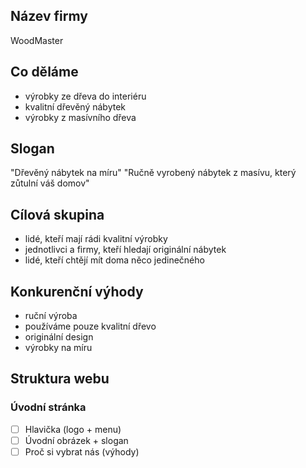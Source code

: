 ## Název firmy

WoodMaster

## Co děláme

- výrobky ze dřeva do interiéru
- kvalitní dřevěný nábytek
- výrobky z masívního dřeva

## Slogan

"Dřevěný nábytek na míru"
"Ručně vyrobený nábytek z masívu, který zůtulní váš domov"

## Cílová skupina

- lidé, kteří mají rádi kvalitní výrobky
- jednotlivci a firmy, kteří hledají originální nábytek
- lidé, kteří chtějí mít doma něco jedinečného

## Konkurenční výhody

- ruční výroba
- používáme pouze kvalitní dřevo
- originální design
- výrobky na míru

## Struktura webu

### Úvodní stránka

- [ ] Hlavička (logo + menu)
- [ ] Úvodní obrázek + slogan
- [ ] Proč si vybrat nás (výhody)
